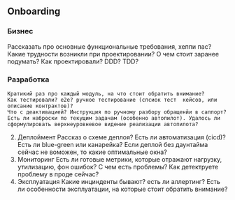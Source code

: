 ## Onboarding

### Бизнес
   Рассказать про основные функциональные требования, хеппи пас? Какие трудности возникли при проектировании? О чем стоит заранее подумать?
   Как проектировали? DDD? TDD? 

### Разработка
    Кратикий раз про каждый модуль, на что стоит обратить внимание?
    Как тестировали? e2e? ручное тестирование (спсиок тест  кейсов, или описание контрактов)?
    Что с деактивацией? Инструкция по ручному разбору обращенйи в саппорт?
    Есть ли наброски по текущим задачам (особенно автопилот). Удалось ли сформулировать верхнеуровневое видение реализации автопилота?
2. Деплоймент
    Рассказ о схеме деплоя? Есть ли автоматизация (cicd)? Есть ли blue-green или канарейка? Если деплой без даунтайма сейчас не воможен, то какие оптимальные окна?
3. Мониторинг
    Есть ли готовые метрики, которые отражают нагрузку, утилизацию, фон ошибок?
    С чем есть проблемы? Как детектруете проблему в проде сейчас?
4. Эксплуатация
    Какие инцинденты бывают? есть ли аллертинг? Есть ли особенности эксплуатации, на которые стоит обратить внимание?
